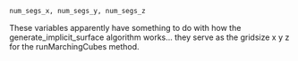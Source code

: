 ```html
num_segs_x, num_segs_y, num_segs_z
```
These variables apparently have something to do with how the generate_implicit_surface algorithm works... they serve as the gridsize x y z for the runMarchingCubes method. 